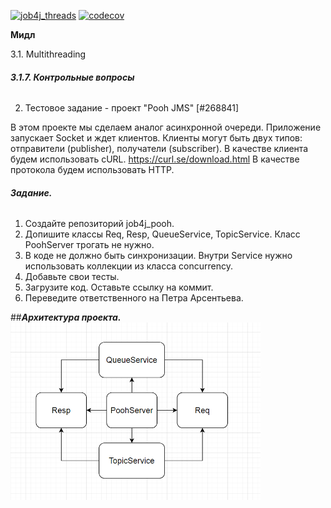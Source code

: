 [![job4j_threads](https://github.com/Dima-Stepanov/job4j_pooh/actions/workflows/maven-publish.yml/badge.svg)](https://github.com/Dima-Stepanov/job4j_pooh/actions/workflows/maven-publish.yml)
[![codecov](https://codecov.io/gh/Dima-Stepanov/job4j_pooh/branch/master/graph/badge.svg?token=0229BM2P1I)](https://codecov.io/gh/Dima-Stepanov/job4j_pooh)

**Мидл**

3.1. Multithreading

###### **3.1.7. Контрольные вопросы**

2. Тестовое задание - проект "Pooh JMS" [#268841]

В этом проекте мы сделаем аналог асинхронной очереди.
Приложение запускает Socket и ждет клиентов.
Клиенты могут быть двух типов: отправители (publisher), получатели (subscriber).
В качестве клиента будем использовать cURL. https://curl.se/download.html
В качестве протокола будем использовать HTTP.

###### **Задание.**
1. Создайте репозиторий job4j_pooh.
2. Допишите классы Req, Resp, QueueService, TopicService. Класс PoohServer трогать не нужно.
3. В коде не должно быть синхронизации. Внутри Service нужно использовать коллекции из класса concurrency.
4. Добавьте свои тесты.
5. Загрузите код. Оставьте ссылку на коммит.
6. Переведите ответственного на Петра Арсентьева.

##**_Архитектура проекта._**
![ScreenShot](images/project_architecture.png)